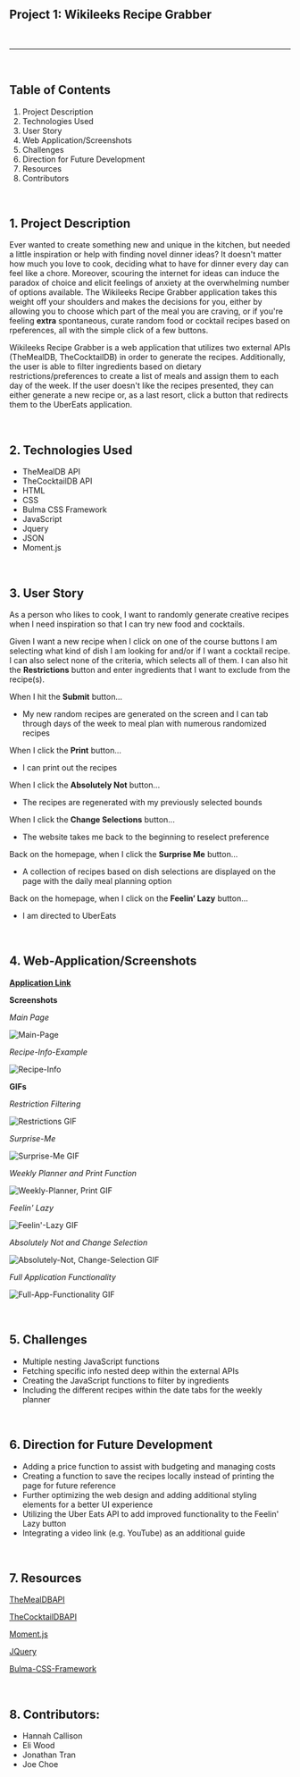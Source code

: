 ## Project 1: Wikileeks Recipe Grabber

<p>&nbsp;</p>

---

<p>&nbsp;</p>

## **Table of Contents**

1. Project Description
2. Technologies Used
3. User Story
4. Web Application/Screenshots
5. Challenges
6. Direction for Future Development
7. Resources
8. Contributors

<p>&nbsp;</p>


## 1. **Project Description**

Ever wanted to create something new and unique in the kitchen, but needed a little inspiration or help with finding novel dinner ideas? It doesn't matter how much you love to cook, deciding what to have for dinner every day can feel like a chore. Moreover, scouring the internet for ideas can induce the paradox of choice and elicit feelings of anxiety at the overwhelming number of options available. The Wikileeks Recipe Grabber application takes this weight off your shoulders and makes the decisions for you, either by allowing you to choose which part of the meal you are craving, or if you're feeling **extra** spontaneous, curate random food or cocktail recipes based on rpeferences, all with the simple click of a few buttons.

Wikileeks Recipe Grabber is a web application that utilizes two external APIs (TheMealDB, TheCocktailDB) in order to generate the recipes. Additionally, the user is able to filter ingredients based on dietary restrictions/preferences to create a list of meals and assign them to each day of the week. If the user doesn't like the recipes presented, they can either generate a new recipe or, as a last resort, click a button that redirects them to the UberEats application.

<p>&nbsp;</p>

## 2. **Technologies Used**

* TheMealDB API
* TheCocktailDB API
* HTML
* CSS
* Bulma CSS Framework
* JavaScript
* Jquery
* JSON
* Moment.js
  
<p>&nbsp;</p>

## 3. **User Story**

As a person who likes to cook, I want to randomly generate creative recipes when I need inspiration so that I can try new food and cocktails.

Given I want a new recipe when I click on one of the course buttons I am selecting what kind of dish I am looking for and/or if I want a cocktail recipe. I can also select none of the criteria, which selects all of them. I can also hit the **Restrictions** button and enter ingredients that I want to exclude from the recipe(s).

When I hit the **Submit** button...
* My new random recipes are generated on the screen and I can tab through days of the week to meal plan with numerous randomized recipes

When I click the **Print** button...
* I can print out the recipes

When I click the **Absolutely Not** button...
* The recipes are regenerated with my previously selected bounds
  
When I click the **Change Selections** button...
* The website takes me back to the beginning to reselect preference

Back on the homepage, when I click the **Surprise Me** button...
* A collection of recipes based on dish selections are displayed on the page with the daily meal planning option

Back on the homepage, when I click on the **Feelin’ Lazy** button...
* I am directed to UberEats

<p>&nbsp;</p>

## 4. **Web-Application/Screenshots**

**[Application Link](https://hannahcallison.github.io/project-1-official/)**

**Screenshots**

_Main Page_

![Main-Page](./assets/images/Main%20Page%20Screenshot.JPG)

_Recipe-Info-Example_

![Recipe-Info](./assets/images/Recipe%20Example%20Screenshot.JPG)

**GIFs**

_Restriction Filtering_

![Restrictions GIF](./assets/images/Restrictions%20GIF.gif)

_Surprise-Me_

![Surprise-Me GIF](./assets/images/Surprise%20Me%20GIF.gif)

_Weekly Planner and Print Function_

![Weekly-Planner, Print GIF](./assets/images/Meal%20Planner%20+%20Print%20GIF.gif)

_Feelin' Lazy_

![Feelin'-Lazy GIF](./assets/images/Feelin'%20Lazy%20GIF.gif)

_Absolutely Not and Change Selection_

![Absolutely-Not, Change-Selection GIF](./assets/images/Absolutely%20Not%20+%20Change%20Selection%20GIF.gif)

_Full Application Functionality_

![Full-App-Functionality GIF](./assets/images/Full%20Functionality%20GIF.gif)


<p>&nbsp;</p>

## 5. **Challenges**

- Multiple nesting JavaScript functions
- Fetching specific info nested deep within the external APIs
- Creating the JavaScript functions to filter by ingredients
- Including the different recipes within the date tabs for the weekly planner

<p>&nbsp;</p>

## 6. **Direction for Future Development**

- Adding a price function to assist with budgeting and managing costs
- Creating a function to save the recipes locally instead of printing the page for future reference
- Further optimizing the web design and adding additional styling elements for a better UI experience
- Utilizing the Uber Eats API to add improved functionality to the Feelin' Lazy button
- Integrating a video link (e.g. YouTube) as an additional guide

<p>&nbsp;</p>

## 7. **Resources**

[TheMealDBAPI](https://www.themealdb.com/api.php)

[TheCocktailDBAPI](https://www.thecocktaildb.com/api.php)

[Moment.js](https://www.momentjs.com)

[JQuery](https://cdnjs.cloudflare.com/ajax/libs/jquery/3.6.0/jquery.min.js)

[Bulma-CSS-Framework](https://www.bulma.io)

<p>&nbsp;</p>

## 8. Contributors:

* Hannah Callison
* Eli Wood
* Jonathan Tran
* Joe Choe
